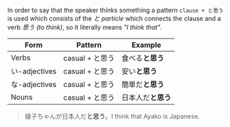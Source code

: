 In order to say that the speaker thinks something a pattern `clause + と思う` is used which consists of the *と particle* which connects the clause and a verb *思う (to think)*, so it literally means *"I think that"*.

|Form|Pattern|Example|
|-|-|-|
|Verbs|casual + と思う|食べる**と思う**|
|い-adjectives|casual + と思う|安い**と思う**|
|な-adjectives|casual + と思う|簡単だ**と思う**|
|Nouns|casual + と思う|日本人だ**と思う**|

>綾子ちゃんが日本人だ**と思う**。I think that Ayako is Japanese.